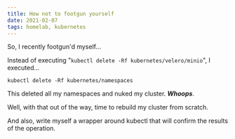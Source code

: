 ```yaml
---
title: How not to footgun yourself 
date: 2021-02-07
tags: homelab, kubernetes
---
```


So, I recently footgun'd myself...

Instead of executing 
"`kubectl delete -Rf kubernetes/velero/minio`", I executed...

`kubectl delete -Rf kubernetes/namespaces`

This deleted all my namespaces and nuked my cluster. ***Whoops***.

Well, with that out of the way, time to rebuild my cluster from scratch.

And also, write myself a wrapper around kubectl that will confirm the results of the operation.